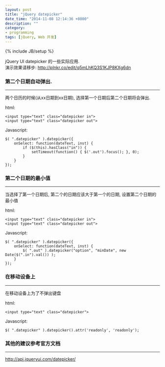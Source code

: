 ```yaml
---
layout: post
title: "jQuery datepicker"
date_time: "2014-11-08 12:14:36 +0800"
description: ""
category:
- programming
tags: [jQuery, Web 开发]
---
```

{% include JB/setup %}

jQuery UI datepicker 的一些实际应用.  
演示效果请移步: <http://plnkr.co/edit/q5mLhKQ3S1KJP8KXg6dn>

### 第二个日期自动弹出.
----
两个日历的时候(从xx日期到xx日期), 选择第一个日期后第二个日期将会弹出.

html:

	<input type="text" class="datepicker in">
	<input type="text" class="datepicker out">

Javascript:

	$( ".datepicker" ).datepicker({
		onSelect: function(dateText, inst) {
			if ($(this).hasClass("in")) {
				setTimeout(function() { $('.out').focus(); }, 0);
			}
		}
	});


### 第二个日期的最小值
----
当选择了第一个日期后, 第二个的日期应该大于第一个的日期, 设置第二个日期的最小值

html:

	<input type="text" class="datepicker in">
	<input type="text" class="datepicker out">

Javascript:

	$( ".datepicker" ).datepicker({
		onSelect: function(dateText, inst) {
			$( ".out" ).datepicker("option", "minDate", new Date($(".in").val()) );
		}
	});


### 在移动设备上
----
在移动设备上为了不弹出键盘

html:

	<input type="text" class="datepicker">

Javascript:

	$( ".datepicker" ).datepicker().attr('readonly', 'readonly');


### 其他的建议参考官方文档
----

<http://api.jqueryui.com/datepicker/>
